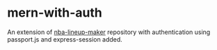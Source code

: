 # mern-with-auth

An extension of [nba-lineup-maker](https://github.com/pat8379/nba-lineup-maker) repository with authentication using passport.js and express-session added. 
